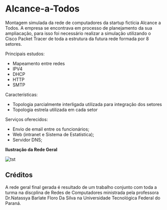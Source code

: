 # Alcance-a-Todos
Montagem simulada da rede de computadores da startup fictícia Alcance a Todos. A empresa se encontrava em processo de planejamento da sua ampliacação, para isso foi necessário realizar a simulação utilizando o Cisco Packet Tracer de toda a estrutura da futura rede formada por 8 setores.

Principais estudos:
  - Mapeamento entre redes
  - IPV4
  - DHCP
  - HTTP
  - SMTP
  
Características:
  - Topologia parcialmente interligada utilizada para integração dos setores
  - Topologia estrela utilizada em cada setor

Serviços oferecidos:
- Envio de email entre os funcionários;
- Web (intranet e Sistema de Estatística); 
- Servidor DNS;

**Ilustração da Rede Geral**

![tst](https://user-images.githubusercontent.com/100733910/179857936-0d174439-8079-4030-97e7-158a5da975b2.png)


## Créditos
A rede geral final gerada é resultado de um trabalho conjunto com toda a turma na discplina de Redes de Computadores ministrada pela professora Dr.Natassya Barlate Floro Da Silva na Universidade Tecnológica Federal do Paraná. 
